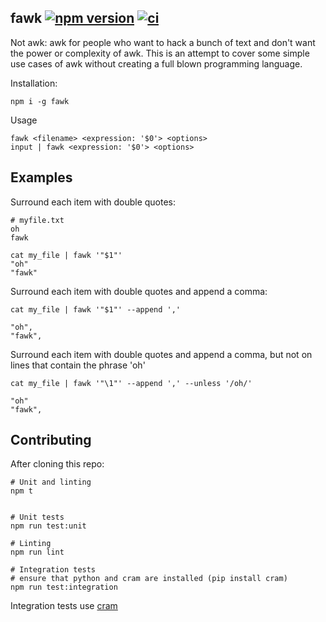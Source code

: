 fawk [![npm version](https://badge.fury.io/js/fawk.svg)](https://badge.fury.io/js/fawk) [![ci](https://travis-ci.org/NickTomlin/fawk.svg?branch=master)](https://travis-ci.org/NickTomlin/fawk)
---

Not awk: awk for people who want to hack a bunch of text and don't want the power or complexity of awk. This is an attempt to cover some simple use cases of awk without creating a full blown programming language.

Installation:

```shell
npm i -g fawk
```

Usage

```
fawk <filename> <expression: '$0'> <options>
input | fawk <expression: '$0'> <options>
```

Examples
---

Surround each item with double quotes:

```
# myfile.txt
oh
fawk
```

```
cat my_file | fawk '"$1"'
"oh"
"fawk"
```

Surround each item with double quotes and append a comma:

```
cat my_file | fawk '"$1"' --append ','

"oh",
"fawk",
```

Surround each item with double quotes and append a comma, but not on lines that contain the phrase 'oh'

```
cat my_file | fawk '"\1"' --append ',' --unless '/oh/'

"oh"
"fawk",
```

Contributing
---

After cloning this repo:

```
# Unit and linting
npm t


# Unit tests
npm run test:unit

# Linting
npm run lint

# Integration tests
# ensure that python and cram are installed (pip install cram)
npm run test:integration
```

Integration tests use [cram](https://bitheap.org/cram/)
